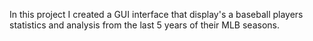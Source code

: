 In this project I created a GUI interface that display's a baseball players statistics and analysis from the last 5 years of their MLB seasons.